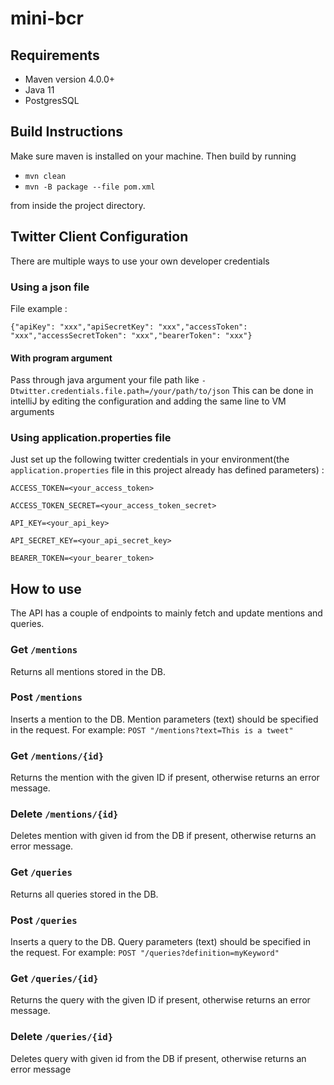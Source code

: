 # mini-bcr

## Requirements

- Maven version 4.0.0+
- Java 11
- PostgresSQL

## Build Instructions

Make sure maven is installed on your machine. Then build by running

- `mvn clean`
- `mvn -B package --file pom.xml`

from inside the project directory.

## Twitter Client Configuration

There are multiple ways to use your own developer credentials

### Using a json file

File example :

`{"apiKey": "xxx","apiSecretKey": "xxx","accessToken": "xxx","accessSecretToken": "xxx","bearerToken": "xxx"}`

#### With program argument

Pass through java argument your file path like `-Dtwitter.credentials.file.path=/your/path/to/json`
This can be done in intelliJ by editing the configuration and adding the same line to VM arguments

### Using application.properties file

Just set up the following twitter credentials in your environment(the `application.properties` file in this project
already has defined parameters) :

`ACCESS_TOKEN=<your_access_token>`

`ACCESS_TOKEN_SECRET=<your_access_token_secret>`

`API_KEY=<your_api_key>`

`API_SECRET_KEY=<your_api_secret_key>`

`BEARER_TOKEN=<your_bearer_token>`

## How to use

The API has a couple of endpoints to mainly fetch and update mentions and queries.

### Get `/mentions`

Returns all mentions stored in the DB.

### Post `/mentions`

Inserts a mention to the DB. Mention parameters (text) should be specified in the request. For
example: `POST "/mentions?text=This is a tweet"`

### Get `/mentions/{id}`

Returns the mention with the given ID if present, otherwise returns an error message.

### Delete `/mentions/{id}`

Deletes mention with given id from the DB if present, otherwise returns an error message.

### Get `/queries`

Returns all queries stored in the DB.

### Post `/queries`

Inserts a query to the DB. Query parameters (text) should be specified in the request. For
example: `POST "/queries?definition=myKeyword"`

### Get `/queries/{id}`

Returns the query with the given ID if present, otherwise returns an error message.

### Delete `/queries/{id}`

Deletes query with given id from the DB if present, otherwise returns an error message
